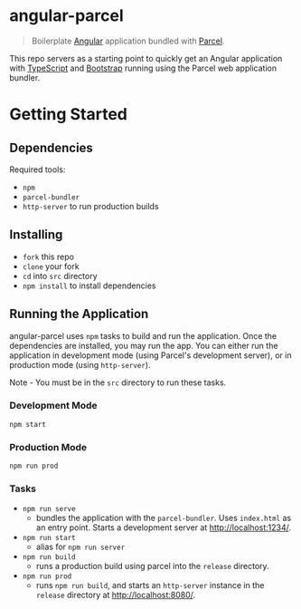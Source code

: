# angular-parcel
> Boilerplate [Angular](https://angular.io/) application bundled with [Parcel](https://parceljs.org/).

This repo servers as a starting point to quickly get an Angular application with [TypeScript](https://www.typescriptlang.org/) and [Bootstrap](http://getbootstrap.com/) running using the Parcel web application bundler. 

# Getting Started

## Dependencies
Required tools:
 - `npm`
 - `parcel-bundler`
 - `http-server` to run production builds
 
 ## Installing
 - `fork` this repo
 - `clone` your fork
 - `cd` into `src` directory
 - `npm install` to install dependencies
 
 ## Running the Application
angular-parcel uses `npm` tasks to build and run the application. Once the dependencies are installed, you may run the app. You can either run the application in development mode (using Parcel's development server), or in production mode (using `http-server`).
 
 Note - You must be in the `src` directory to run these tasks.
 
 ### Development Mode
 `npm start`
 
 ### Production Mode
 `npm run prod`
 
 ### Tasks
 - `npm run serve`
      - bundles the application with the `parcel-bundler`. Uses `index.html` as an entry point. Starts a development server at [http://localhost:1234/](http://localhost:1234/).
 - `npm run start`
      - alias for `npm run server`
 - `npm run build`
      - runs a production build using parcel into the `release` directory.
 - `npm run prod`
      - runs `npm run build`, and starts an `http-server` instance in the `release` directory at [http://localhost:8080/](http://localhost:8080/).

